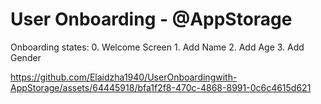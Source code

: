 User Onboarding - @AppStorage 
==================================== 

 Onboarding states:
     0. Welcome Screen
     1. Add Name
     2. Add Age
     3. Add Gender

https://github.com/Elaidzha1940/UserOnboardingwith-AppStorage/assets/64445918/bfa1f2f8-470c-4868-8991-0c6c4615d621
